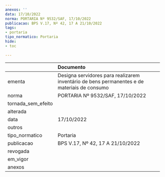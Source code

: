```yaml
---
anexos: ''
data: 17/10/2022
norma: PORTARIA Nº 9532/SAF, 17/10/2022
publicacao: BPS V.17, Nº 42, 17 A 21/10/2022
tags:
- portaria
tipo_normatico: Portaria
hide: 
- toc 
 
---
```


|                    | Documento                                                                                   |
|:-------------------|:--------------------------------------------------------------------------------------------|
| ementa             | Designa servidores para realizarem inventário de bens permanentes e de materiais de consumo |
| norma              | PORTARIA Nº 9532/SAF, 17/10/2022                                                            |
| tornada_sem_efeito |                                                                                             |
| alterada           |                                                                                             |
| data               | 17/10/2022                                                                                  |
| outros             |                                                                                             |
| tipo_normatico     | Portaria                                                                                    |
| publicacao         | BPS V.17, Nº 42, 17 A 21/10/2022                                                            |
| revogada           |                                                                                             |
| em_vigor           |                                                                                             |
| anexos             |                                                                                             |